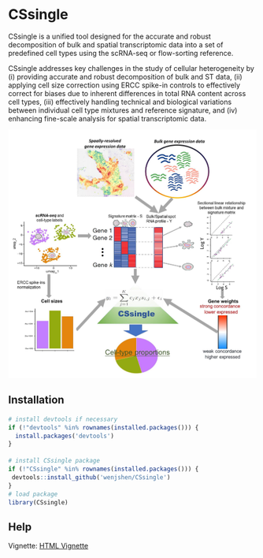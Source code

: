 # CSsingle

CSsingle is a unified tool designed for the accurate and robust decomposition of bulk and spatial transcriptomic data into a set of predefined cell types using the scRNA-seq or flow-sorting reference.

CSsingle addresses key challenges in the study of cellular heterogeneity by (i) providing accurate and robust decomposition of bulk and ST data, (ii) applying cell size correction using ERCC spike-in controls to effectively correct for biases due to inherent differences in total RNA content across cell types, (iii) effectively handling technical and biological variations between individual cell type mixtures and reference signature, and (iv) enhancing fine-scale analysis for spatial transcriptomic data.

<p align="center">
<img src="./CSsingle_framework.jpg" width="700">
</p>

## Installation

```r
# install devtools if necessary
if (!"devtools" %in% rownames(installed.packages())) {
  install.packages('devtools')
}

# install CSsingle package
if (!"CSsingle" %in% rownames(installed.packages())) {
 devtools::install_github('wenjshen/CSsingle')
}
# load package
library(CSsingle)
```

## Help

Vignette: [HTML Vignette](https://wenjshen.github.io/CSsingle)
